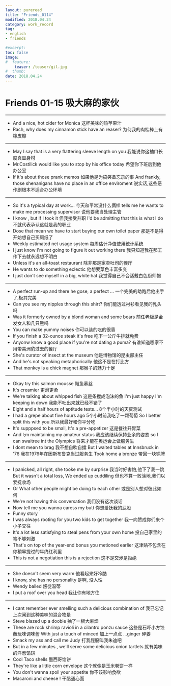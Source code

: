 ```yaml
---
layout: pureread
title: "Friends_0114"
modified: 2018.04.24
category: work_record
tag:
- english
- friends

#excerpt:
toc: false
image:
#  feature:
    teaser: /teaser/gil.jpg
#  thumb:
date: 2018.04.24
---
```

# Friends 01-15 吸大麻的家伙

----------

- And a nice, hot cider for Monica 这杯美味的热苹果汁
- Rach, why does my cinnamon stick have an reaser? 为何我的肉桂棒上有橡皮檫

---

- May I say that is a very flattering sleeve length on you 我能说你这袖口长度真显身材
- Mr.Costilick would like you to stop by his office today 希望你下班后到他办公室
- If it's about those prank memos 如果他是为搞笑备忘录的事 And frankly, those shenanigans have no place in an office enviroment 说实话,这些恶作剧根本不适合办公环境

----

- So it's a typical day at work... 今天和平常没什么俩样 tells me he wants to make me processing supervisor 说他要我当处理主管
- I know , but if I took it 但我接受升职 I'd be admitting that this is what I do 不就代表承认这就是我的职业
- Dose that mean we have to start buying our own toilet paper 那是不是得开始想自己买厕纸了
- Weekly estimated net usage system 每周估计净值使用统计系统
- I just know I'm not going to figure it out working there 我只知道我在那工作下去就永远想不明白
- Unless it's an all-toast restaurant 除非那是家卖吐司的餐厅
- He wants to do something eclectic 他想要菜色丰富多变
- I just don't see myself in a big, white hat 我觉得自己不合适戴白色厨师帽

---------
- A perfect run-up and there he gose, a perfect ... 一个完美的助跑后他出手了,极其完美
- Can you see my nipples through this shirt? 你们能透过衬衫看见我的乳头吗
- Was it formerly owned by a blond woman and some bears 前任老板是金发女人和几只熊吗
- You can make yummy noises 你可以装的吃的很香
- If you finish a 32-ounce steak it's free 吃下一公斤牛排就免费
- Anyonw know a good place if you're not dating a puma? 有谁知道哪家不用带美洲豹过去的餐厅
- She's curator of insect at the museum  他是博物馆的昆虫部主任
- And he's not speaking metaphorically 他这不是在打比方
- That monkey is a chick magnet 那猴子的魅力十足

------
- Okay try this salmon mousse 鲑鱼慕丝
- It's creamier 更滑更柔
- We're talking about whipped fish 这是条搅成泡沫的鱼 I'm just happy I'm keeping in down 我能不吐出来就已经不错了
- Eight and a half hours of aptitude tests... 8个半小时的天资测试
- I had a grepe about five hours ago 5个小时前我吃了一颗葡萄 So I better split this with you 所以我最好和你平分吃
- It's supppsed to be small, It's a pre-appetizer 这是餐往开胃菜
- And I;m maintaining my amateur status 我应该继续保持业余的姿态 so I can swaitree int the Olympics 将来才能在奥运会上做服务生
- I dont mean to brag 我不想自吹自擂 But I waited tables at Innsbruck in '76 我在1976年在因斯布鲁克当过服务生 Took home a bronze 带回一块铜牌

----

- I panicked, all right, she tooke me by surprise 我当时好害怕,他下了我一跳 But it wasn't a total loss, We ended up cuddiling 但也不算一败涂地,我们以爱抚收场
- Or What other people might be doing to each other 或是别人想对彼此如何
- We're not having this conversation 我们没有这次谈话
- Now tell me you wanna caress my butt 你想爱抚我的屁股
- Funny story
- I was always rooting for you two kids to get together 我一向赞成你们来个小子交往
- It's a lot less satisfying to steal pens from your own home 投自己家里的笔不够刺激
- That's on top of the year-end bonus you metioned earlier 这津贴不包含在你稍早提过的年终红利里
- This is not a negotiation this is a rejection 这不是交涉是拒绝

------

- She doesn't seem very warm 他看起来好冷酷
- I know, she has no personality 是啊, 没人性
- Wendy bailed 叛徒温蒂
- I put a roof over you head 我让你有地方住

-----
- I cant remember ever smelling such a delicious combination of 我已忘记上次闻到这种美味的混合物是
- Steve blazed up a doobie 抽了一根大麻烟
- These are rock shrimp ravioli in a cilantro ponzu sauce 这些是石吓小方饺蘸玩味调味酱 With just a touch of minced 加上一点点 ...ginger 碎姜
- Smack my ass and call me Judy 打我屁股叫我朱迪吧
- But in a few minutes , we'll serve some delicious onion tartlets 就有美味的洋葱馅饼
- Cool Taco shells 墨西哥馅饼
- They're like a little corn envelope 这个就像是玉米卷饼一样
- You don't wanna spoil your appetite 你不该影响食欲
- Macaroni and cheese ! 干酪通心面

